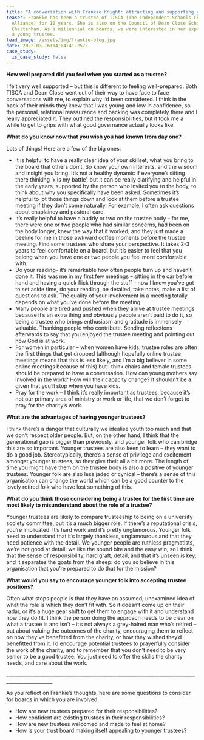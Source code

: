 ```yaml
---
title: "A conversation with Frankie Knight: attracting and supporting young trustees"
teaser: Frankie has been a trustee of TISCA (The Independent Schools Christian
  Alliance) for 10 years. She is also on the Council of Dean Close School in
  Cheltenham. As a millennial on boards, we were interested in her experience as
  a young trustee.
lead_image: /assets/img/frankie-blog.jpg
date: 2022-03-16T14:04:41.257Z
case_study:
  is_case_study: false
---
```

**How well prepared did you feel when you started as a trustee?**

I felt very well supported – but this is different to feeling well-prepared. Both TISCA and Dean Close went out of their way to have face to face conversations with me, to explain why I’d been considered. I think in the back of their minds they knew that I was young and low in confidence, so the personal, relational reassurance and backing was completely there and I really appreciated it. They outlined the responsibilities, but it took me a while to get to grips with what good governance actually looks like.

**What do you know now that you wish you had known from day one?**

Lots of things! Here are a few of the big ones:

* It is helpful to have a really clear idea of your skillset; what you bring to the board that others don’t. So know your own interests, and the wisdom and insight you bring. It’s not a healthy dynamic if everyone’s sitting there thinking ‘x is my battle’, but it can be really clarifying and helpful in the early years, supported by the person who invited you to the body, to think about why you specifically have been asked. Sometimes it’s helpful to jot those things down and look at them before a trustee meeting if they don’t come naturally. For example, I often ask questions about chaplaincy and pastoral care.
* It’s really helpful to have a buddy or two on the trustee body – for me, there were one or two people who had similar concerns, had been on the body longer, knew the way that it worked, and they just made a beeline for me in those awkward coffee moments before the trustee meeting. Find some trustees who share your perspective. It takes 2-3 years to feel comfortable on a board, but it’s easier to feel that you belong when you have one or two people you feel more comfortable with.
* Do your reading– it’s remarkable how often people turn up and haven’t done it. This was me in my first few meetings – sitting in the car before hand and having a quick flick through the stuff – now I know you’ve got to set aside time, do your reading, be detailed, take notes, make a list of questions to ask. The quality of your involvement in a meeting totally depends on what you’ve done before the meeting.
* Many people are tired and pushed when they arrive at trustee meetings because it’s an extra thing and obviously people aren’t paid to do it, so being a trustee who brings enthusiasm and gratitude is immensely valuable. Thanking people who contribute. Sending reflections afterwards to say that you enjoyed the trustee meeting and pointing out how God is at work.
* For women in particular – when women have kids, trustee roles are often the first things that get dropped (although hopefully online trustee meetings means that this is less likely, and I’m a big believer in some online meetings because of this) but I think chairs and female trustees should be prepared to have a conversation. How can young mothers say involved in the work? How will their capacity change? It shouldn’t be a given that you’ll stop when you have kids.
* Pray for the work – I think it’s really important as trustees, because it’s not our primary area of ministry or work or life, that we don’t forget to pray for the charity’s work.

**What are the advantages of having younger trustees?**

I think there’s a danger that culturally we idealise youth too much and that we don’t respect older people. But, on the other hand, I think that the generational gap is bigger than previously, and younger folk who can bridge this are so important. Younger trustees are also keen to learn – they want to do a good job. Stereotypically, there’s a sense of privilege and excitement amongst younger trustees, so they give their all a bit more. The length of time you might have them on the trustee body is also a positive of younger trustees. Younger folk are also less jaded or cynical – there’s a sense of this organisation can change the world which can be a good counter to the lovely retired folk who have lost something of this.

**What do you think those considering being a trustee for the first time are most likely to misunderstand about the role of a trustee?**

Younger trustees are likely to compare trusteeship to being on a university society committee, but it’s a much bigger role. If there’s a reputational crisis, you’re implicated. It’s hard work and it’s pretty unglamorous. Younger folk need to understand that it’s largely thankless, unglamourous and that they need patience with the detail. We younger people are ruthless pragmatists, we’re not good at detail: we like the sound bite and the easy win, so I think that the sense of responsibility, hard graft, detail, and that it’s unseen is key, and it separates the goats from the sheep: do you so believe in this organisation that you’re prepared to do that for the mission?

**What would you say to encourage younger folk into accepting trustee positions?**

Often what stops people is that they have an assumed, unexamined idea of what the role is which they don’t fit with. So it doesn’t come up on their radar, or it’s a huge gear shift to get them to engage with it and understand how they do fit. I think the person doing the approach needs to be clear on what a trustee is and isn’t – it’s not always a grey-haired man who’s retired – but about valuing the outcomes of the charity, encouraging them to reflect on how they’ve benefitted from the charity, or how they wished they’d benefitted from it. I’d encourage potential trustees to prayerfully consider the work of the charity, and to remember that you don’t need to be very senior to be a good trustee. You just need to offer the skills the charity needs, and care about the work.

\_\_\_\_\_\_\_\_\_\_\_\_\_\_\_\_\_\_\_\_\_\_\_\_\_\_\_\_\_\_\_\_\_\_\_\_\_\_\_\_\_\_\_\_\_\_\_\_\_\_\_\_\_\_\_\_\_\_\_\_\_\_\_\_\_\_\_\_\_\_\_\_\_\_\_\_\_\_\_\_\_\_\_\_\_\_\_\_\_\_\_\_\_\_\_\__

As you reflect on Frankie’s thoughts, here are some questions to consider for boards in which you are involved.

* How are new trustees prepared for their responsibilities?
* How confident are existing trustees in their responsibilities?
* How are new trustees welcomed and made to feel at home?
* How is your trust board making itself appealing to younger trustees?